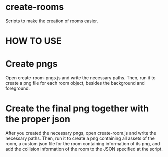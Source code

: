 # create-rooms
Scripts to make the creation of rooms easier.

# HOW TO USE

# Create pngs
Open create-room-pngs.js and write the necessary paths. Then, run it to create a png file for each room object, besides the background and foreground.

# Create the final png together with the proper json
After you created the necessary pngs, open create-room.js and write the necessary paths. Then, run it to create a png containing all assets of the room, a custom json file for the room containing information of its png, and add the collision information of the room to the JSON specified at the script.
